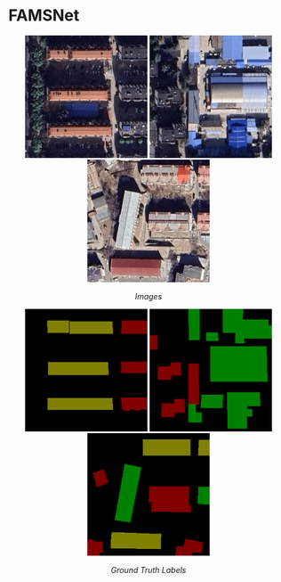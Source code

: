 # FAMSNet
<p align="center">
  <img src="data/image/001.png" width="220" alt="Image 1"/>
  <img src="data/image/017.png" width="220" alt="Image 2"/>
  <img src="data/image/420.png" width="220" alt="Image 3"/>
</p>
<p align="center">
  <em>Images</em>
</p>

<p align="center">
  <img src="data/label/001.png" width="220" alt="Label Image 1"/>
  <img src="data/label/017.png" width="220" alt="Label Image 2"/>
  <img src="data/label/420.png" width="220" alt="Label Image 3"/>
</p>
<p align="center">
  <em>Ground Truth Labels</em>
</p>
